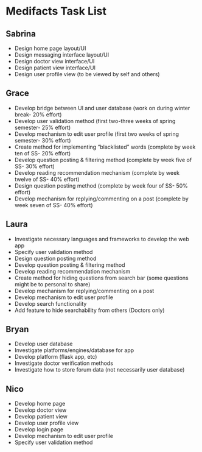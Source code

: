 # Medifacts Task List

## Sabrina 
- Design home page layout/UI 
- Design messaging interface layout/UI 
- Design doctor view interface/UI 
- Design patient view interface/UI 
- Design user profile view (to be viewed by self and others) 

## Grace 
- Develop bridge between UI and user database (work on during winter break- 20% effort) 
- Develop user validation method (first two-three weeks of spring semester- 25% effort) 
- Develop mechanism to edit user profile (first two weeks of spring semester- 30% effort) 
- Create method for implementing “blacklisted” words (complete by week ten of SS- 20% effort) 
- Develop question posting & filtering method (complete by week five of SS- 30% effort) 
- Develop reading recommendation mechanism (complete by week twelve of SS- 40% effort) 
- Design question posting method (complete by week four of SS- 50% effort) 
- Develop mechanism for replying/commenting on a post (complete by week seven of SS- 40% effort) 

## Laura 
- Investigate necessary languages and frameworks to develop the web app
- Specify user validation method 
- Design question posting method 
- Develop question posting & filtering method 
- Develop reading recommendation mechanism 
- Create method for hiding questions from search bar (some questions might be to personal to share) 
- Develop mechanism for replying/commenting on a post 
- Develop mechanism to edit user profile 
- Develop search functionality  
- Add feature to hide searchability from others (Doctors only)  

## Bryan  
- Develop user database 
- Investigate platforms/engines/database for app
- Develop platform (flask app, etc)
- Investigate doctor verification methods 
- Investigate how to store forum data (not necessarily user database) 

## Nico 
- Develop home page 
- Develop doctor view 
- Develop patient view 
- Develop user profile view 
- Develop login page 
- Develop mechanism to edit user profile 
- Specify user validation method


